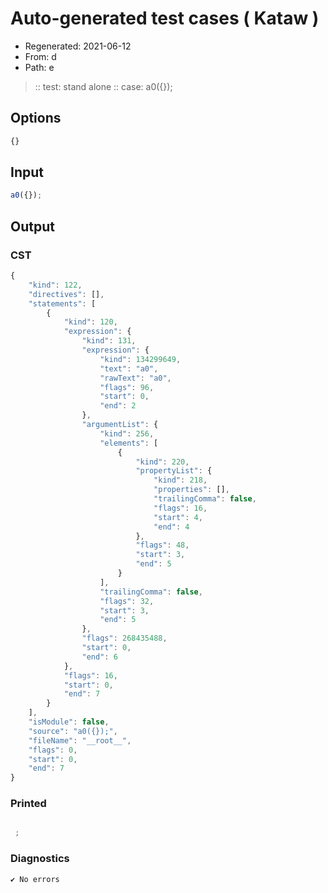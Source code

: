 # Auto-generated test cases ( Kataw )
- Regenerated: 2021-06-12
- From: d
- Path: e
> :: test: stand alone
> :: case: a0({});
## Options

`````js
{}
`````
## Input

`````js
a0({});
`````
## Output

### CST

```javascript
{
    "kind": 122,
    "directives": [],
    "statements": [
        {
            "kind": 120,
            "expression": {
                "kind": 131,
                "expression": {
                    "kind": 134299649,
                    "text": "a0",
                    "rawText": "a0",
                    "flags": 96,
                    "start": 0,
                    "end": 2
                },
                "argumentList": {
                    "kind": 256,
                    "elements": [
                        {
                            "kind": 220,
                            "propertyList": {
                                "kind": 218,
                                "properties": [],
                                "trailingComma": false,
                                "flags": 16,
                                "start": 4,
                                "end": 4
                            },
                            "flags": 48,
                            "start": 3,
                            "end": 5
                        }
                    ],
                    "trailingComma": false,
                    "flags": 32,
                    "start": 3,
                    "end": 5
                },
                "flags": 268435488,
                "start": 0,
                "end": 6
            },
            "flags": 16,
            "start": 0,
            "end": 7
        }
    ],
    "isModule": false,
    "source": "a0({});",
    "fileName": "__root__",
    "flags": 0,
    "start": 0,
    "end": 7
}
```

### Printed

```javascript

 ; 
```

### Diagnostics

```javascript
✔ No errors
```

